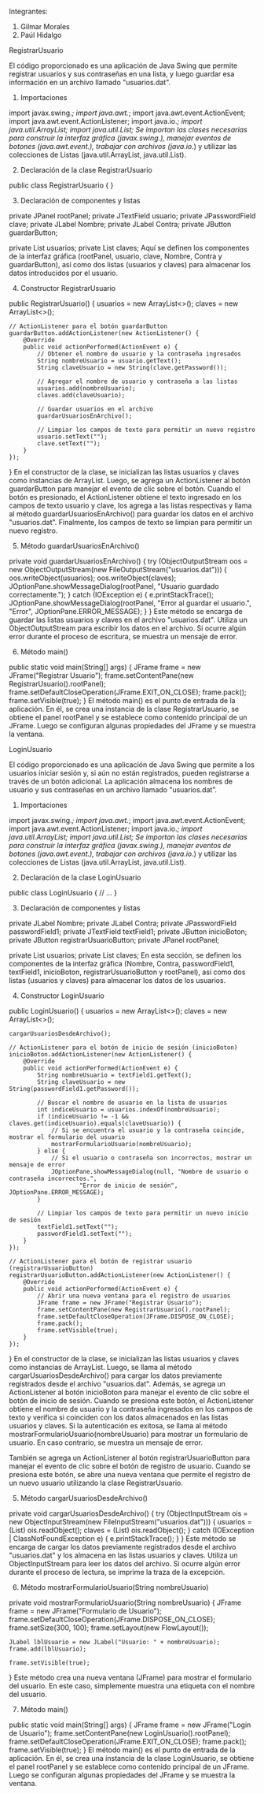 Integrantes:
1.	Gilmar Morales
2.	Paúl Hidalgo

RegistrarUsuario 

El código proporcionado es una aplicación de Java Swing que permite registrar usuarios y sus contraseñas en una lista, y luego guardar esa información en un archivo llamado "usuarios.dat".

1. Importaciones

import javax.swing.*;
import java.awt.*;
import java.awt.event.ActionEvent;
import java.awt.event.ActionListener;
import java.io.*;
import java.util.ArrayList;
import java.util.List;
Se importan las clases necesarias para construir la interfaz gráfica (javax.swing.), manejar eventos de botones (java.awt.event.), trabajar con archivos (java.io.*) y utilizar las colecciones de Listas (java.util.ArrayList, java.util.List).

2. Declaración de la clase RegistrarUsuario

public class RegistrarUsuario {
}

3. Declaración de componentes y listas

private JPanel rootPanel;
private JTextField usuario;
private JPasswordField clave;
private JLabel Nombre;
private JLabel Contra;
private JButton guardarButton;

private List<String> usuarios;
private List<String> claves;
Aquí se definen los componentes de la interfaz gráfica (rootPanel, usuario, clave, Nombre, Contra y guardarButton), así como dos listas (usuarios y claves) para almacenar los datos introducidos por el usuario.

4. Constructor RegistrarUsuario

public RegistrarUsuario() {
    usuarios = new ArrayList<>();
    claves = new ArrayList<>();

    // ActionListener para el botón guardarButton
    guardarButton.addActionListener(new ActionListener() {
        @Override
        public void actionPerformed(ActionEvent e) {
            // Obtener el nombre de usuario y la contraseña ingresados
            String nombreUsuario = usuario.getText();
            String claveUsuario = new String(clave.getPassword());

            // Agregar el nombre de usuario y contraseña a las listas
            usuarios.add(nombreUsuario);
            claves.add(claveUsuario);

            // Guardar usuarios en el archivo
            guardarUsuariosEnArchivo();

            // Limpiar los campos de texto para permitir un nuevo registro
            usuario.setText("");
            clave.setText("");
        }
    });
}
En el constructor de la clase, se inicializan las listas usuarios y claves como instancias de ArrayList. Luego, se agrega un ActionListener al botón guardarButton para manejar el evento de clic sobre el botón. Cuando el botón es presionado, el ActionListener obtiene el texto ingresado en los campos de texto usuario y clave, los agrega a las listas respectivas y llama al método guardarUsuariosEnArchivo() para guardar los datos en el archivo "usuarios.dat". Finalmente, los campos de texto se limpian para permitir un nuevo registro.

5. Método guardarUsuariosEnArchivo()

private void guardarUsuariosEnArchivo() {
    try (ObjectOutputStream oos = new ObjectOutputStream(new FileOutputStream("usuarios.dat"))) {
        oos.writeObject(usuarios);
        oos.writeObject(claves);
        JOptionPane.showMessageDialog(rootPanel, "Usuario guardado correctamente.");
    } catch (IOException e) {
        e.printStackTrace();
        JOptionPane.showMessageDialog(rootPanel, "Error al guardar el usuario.", "Error", JOptionPane.ERROR_MESSAGE);
    }
}
Este método se encarga de guardar las listas usuarios y claves en el archivo "usuarios.dat". Utiliza un ObjectOutputStream para escribir los datos en el archivo. Si ocurre algún error durante el proceso de escritura, se muestra un mensaje de error.

6. Método main()

public static void main(String[] args) {
    JFrame frame = new JFrame("Registrar Usuario");
    frame.setContentPane(new RegistrarUsuario().rootPanel);
    frame.setDefaultCloseOperation(JFrame.EXIT_ON_CLOSE);
    frame.pack();
    frame.setVisible(true);
}
El método main() es el punto de entrada de la aplicación. En él, se crea una instancia de la clase RegistrarUsuario, se obtiene el panel rootPanel y se establece como contenido principal de un JFrame. Luego se configuran algunas propiedades del JFrame y se muestra la ventana.

LoginUsuario 

El código proporcionado es una aplicación de Java Swing que permite a los usuarios iniciar sesión y, si aún no están registrados, pueden registrarse a través de un botón adicional. La aplicación almacena los nombres de usuario y sus contraseñas en un archivo llamado "usuarios.dat”.

1. Importaciones

import javax.swing.*;
import java.awt.*;
import java.awt.event.ActionEvent;
import java.awt.event.ActionListener;
import java.io.*;
import java.util.ArrayList;
import java.util.List;
Se importan las clases necesarias para construir la interfaz gráfica (javax.swing.), manejar eventos de botones (java.awt.event.), trabajar con archivos (java.io.*) y utilizar las colecciones de Listas (java.util.ArrayList, java.util.List).

2. Declaración de la clase LoginUsuario


public class LoginUsuario {
    // ...
}

3. Declaración de componentes y listas

private JLabel Nombre;
private JLabel Contra;
private JPasswordField passwordField1;
private JTextField textField1;
private JButton inicioBoton;
private JButton registrarUsuarioButton;
private JPanel rootPanel;

private List<String> usuarios;
private List<String> claves;
En esta sección, se definen los componentes de la interfaz gráfica (Nombre, Contra, passwordField1, textField1, inicioBoton, registrarUsuarioButton y rootPanel), así como dos listas (usuarios y claves) para almacenar los datos de los usuarios.

4. Constructor LoginUsuario

public LoginUsuario() {
    usuarios = new ArrayList<>();
    claves = new ArrayList<>();

    cargarUsuariosDesdeArchivo();

    // ActionListener para el botón de inicio de sesión (inicioBoton)
    inicioBoton.addActionListener(new ActionListener() {
        @Override
        public void actionPerformed(ActionEvent e) {
            String nombreUsuario = textField1.getText();
            String claveUsuario = new String(passwordField1.getPassword());

            // Buscar el nombre de usuario en la lista de usuarios
            int indiceUsuario = usuarios.indexOf(nombreUsuario);
            if (indiceUsuario != -1 && claves.get(indiceUsuario).equals(claveUsuario)) {
                // Si se encuentra el usuario y la contraseña coincide, mostrar el formulario del usuario
                mostrarFormularioUsuario(nombreUsuario);
            } else {
                // Si el usuario o contraseña son incorrectos, mostrar un mensaje de error
                JOptionPane.showMessageDialog(null, "Nombre de usuario o contraseña incorrectos.",
                        "Error de inicio de sesión", JOptionPane.ERROR_MESSAGE);
            }

            // Limpiar los campos de texto para permitir un nuevo inicio de sesión
            textField1.setText("");
            passwordField1.setText("");
        }
    });

    // ActionListener para el botón de registrar usuario (registrarUsuarioButton)
    registrarUsuarioButton.addActionListener(new ActionListener() {
        @Override
        public void actionPerformed(ActionEvent e) {
            // Abrir una nueva ventana para el registro de usuarios
            JFrame frame = new JFrame("Registrar Usuario");
            frame.setContentPane(new RegistrarUsuario().rootPanel);
            frame.setDefaultCloseOperation(JFrame.DISPOSE_ON_CLOSE);
            frame.pack();
            frame.setVisible(true);
        }
    });
}
En el constructor de la clase, se inicializan las listas usuarios y claves como instancias de ArrayList. Luego, se llama al método cargarUsuariosDesdeArchivo() para cargar los datos previamente registrados desde el archivo "usuarios.dat". Además, se agrega un ActionListener al botón inicioBoton para manejar el evento de clic sobre el botón de inicio de sesión. Cuando se presiona este botón, el ActionListener obtiene el nombre de usuario y la contraseña ingresados en los campos de texto y verifica si coinciden con los datos almacenados en las listas usuarios y claves. Si la autenticación es exitosa, se llama al método mostrarFormularioUsuario(nombreUsuario) para mostrar un formulario de usuario. En caso contrario, se muestra un mensaje de error.

También se agrega un ActionListener al botón registrarUsuarioButton para manejar el evento de clic sobre el botón de registro de usuario. Cuando se presiona este botón, se abre una nueva ventana que permite el registro de un nuevo usuario utilizando la clase RegistrarUsuario.

5. Método cargarUsuariosDesdeArchivo()

private void cargarUsuariosDesdeArchivo() {
    try (ObjectInputStream ois = new ObjectInputStream(new FileInputStream("usuarios.dat"))) {
        usuarios = (List<String>) ois.readObject();
        claves = (List<String>) ois.readObject();
    } catch (IOException | ClassNotFoundException e) {
        e.printStackTrace();
    }
}
Este método se encarga de cargar los datos previamente registrados desde el archivo "usuarios.dat" y los almacena en las listas usuarios y claves. Utiliza un ObjectInputStream para leer los datos del archivo. Si ocurre algún error durante el proceso de lectura, se imprime la traza de la excepción.

6. Método mostrarFormularioUsuario(String nombreUsuario)

private void mostrarFormularioUsuario(String nombreUsuario) {
    JFrame frame = new JFrame("Formulario de Usuario");
    frame.setDefaultCloseOperation(JFrame.DISPOSE_ON_CLOSE);
    frame.setSize(300, 100);
    frame.setLayout(new FlowLayout());

    JLabel lblUsuario = new JLabel("Usuario: " + nombreUsuario);
    frame.add(lblUsuario);

    frame.setVisible(true);
}
Este método crea una nueva ventana (JFrame) para mostrar el formulario del usuario. En este caso, simplemente muestra una etiqueta con el nombre del usuario.

7. Método main()

public static void main(String[] args) {
    JFrame frame = new JFrame("Login de Usuario");
    frame.setContentPane(new LoginUsuario().rootPanel);
    frame.setDefaultCloseOperation(JFrame.EXIT_ON_CLOSE);
    frame.pack();
    frame.setVisible(true);
}
El método main() es el punto de entrada de la aplicación. En él, se crea una instancia de la clase LoginUsuario, se obtiene el panel rootPanel y se establece como contenido principal de un JFrame. Luego se configuran algunas propiedades del JFrame y se muestra la ventana.
